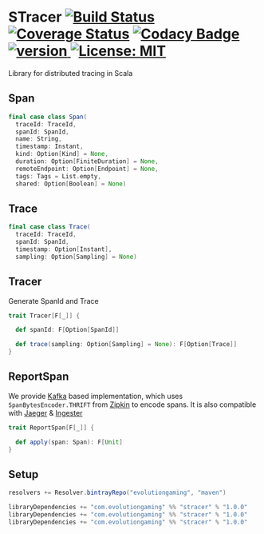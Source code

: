# STracer [![Build Status](https://travis-ci.org/evolution-gaming/stracer.svg)](https://travis-ci.org/evolution-gaming/stracer) [![Coverage Status](https://coveralls.io/repos/evolution-gaming/stracer/badge.svg)](https://coveralls.io/r/evolution-gaming/stracer) [![Codacy Badge](https://api.codacy.com/project/badge/Grade/4b3e6d6ca1224b1bb7004b18760f7fa8)](https://www.codacy.com/app/evolution-gaming/stracer?utm_source=github.com&amp;utm_medium=referral&amp;utm_content=evolution-gaming/stracer&amp;utm_campaign=Badge_Grade) [ ![version](https://api.bintray.com/packages/evolutiongaming/maven/stracer/images/download.svg) ](https://bintray.com/evolutiongaming/maven/stracer/_latestVersion) [![License: MIT](https://img.shields.io/badge/License-MIT-yellowgreen.svg)](https://opensource.org/licenses/MIT)

Library for distributed tracing in Scala

## Span

```scala
final case class Span(
  traceId: TraceId,
  spanId: SpanId,
  name: String,
  timestamp: Instant,
  kind: Option[Kind] = None,
  duration: Option[FiniteDuration] = None,
  remoteEndpoint: Option[Endpoint] = None,
  tags: Tags = List.empty,
  shared: Option[Boolean] = None)
```

## Trace

```scala
final case class Trace(
  traceId: TraceId,
  spanId: SpanId,
  timestamp: Option[Instant],
  sampling: Option[Sampling] = None)
``` 
 
## Tracer

Generate SpanId and Trace 

```scala
trait Tracer[F[_]] {

  def spanId: F[Option[SpanId]]

  def trace(sampling: Option[Sampling] = None): F[Option[Trace]]
}
```


## ReportSpan

We provide [Kafka](http://kafka.apache.org) based implementation, which uses `SpanBytesEncoder.THRIFT` from [Zipkin](http://zipkin.io/) to encode spans.
It is also compatible with [Jaeger](https://www.jaegertracing.io) & [Ingester](https://www.jaegertracing.io/docs/1.8/deployment/#ingester) 

```scala
trait ReportSpan[F[_]] {

  def apply(span: Span): F[Unit]
}
```
 

## Setup

```scala
resolvers += Resolver.bintrayRepo("evolutiongaming", "maven")

libraryDependencies += "com.evolutiongaming" %% "stracer" % "1.0.0"
libraryDependencies += "com.evolutiongaming" %% "stracer" % "1.0.0"
libraryDependencies += "com.evolutiongaming" %% "stracer" % "1.0.0"
```
